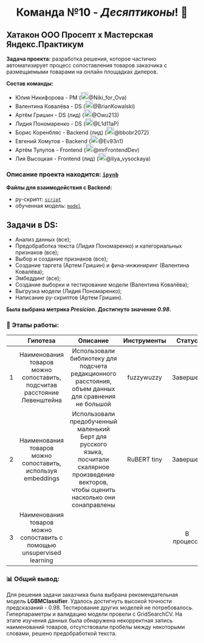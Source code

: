 # <div align='center'>Команда №10 - *Десяптиконы*! :robot:</div>

## Хатакон ООО Просепт х Мастерская Яндекс.Практикум

**Задача проекта:** разработка решения, которое частично автоматизирует процесс сопоставления товаров заказчика с размещаемыми товарами на онлайн площадках дилеров.

**Состав команды:**
- Юлия Никифорова - PM (<img src="https://github.com/mike2023-ml/Portfolio/assets/116313032/d3f08c03-7dec-490e-ad39-75152295c4d5" title="Telegram" alt="Telegram" width="20" height="20"/>@Niki_for_Ova)
- Валентина Ковалëва - DS (<img src="https://github.com/mike2023-ml/Portfolio/assets/116313032/d3f08c03-7dec-490e-ad39-75152295c4d5" title="Telegram" alt="Telegram" width="20" height="20"/>@BrianKowalski)
- Артём Гришин - DS (лид) (<img src="https://github.com/mike2023-ml/Portfolio/assets/116313032/d3f08c03-7dec-490e-ad39-75152295c4d5" title="Telegram" alt="Telegram" width="20" height="20"/>@Owu213)
- Лидия Пономаренко - DS (<img src="https://github.com/mike2023-ml/Portfolio/assets/116313032/d3f08c03-7dec-490e-ad39-75152295c4d5" title="Telegram" alt="Telegram" width="20" height="20"/>@L1d11aP)
- Борис Коренбляс - Backend (лид) (<img src="https://github.com/mike2023-ml/Portfolio/assets/116313032/d3f08c03-7dec-490e-ad39-75152295c4d5" title="Telegram" alt="Telegram" width="20" height="20"/>@bbobr2072)
- Евгений Хомутов - Backend (<img src="https://github.com/mike2023-ml/Portfolio/assets/116313032/d3f08c03-7dec-490e-ad39-75152295c4d5" title="Telegram" alt="Telegram" width="20" height="20"/>@Ev93n1)
- Артём Тулупов - Frontend (<img src="https://github.com/mike2023-ml/Portfolio/assets/116313032/d3f08c03-7dec-490e-ad39-75152295c4d5" title="Telegram" alt="Telegram" width="20" height="20"/>@mrFrontendDev)
- Лия Высоцкая - Frontend (лид) (<img src="https://github.com/mike2023-ml/Portfolio/assets/116313032/d3f08c03-7dec-490e-ad39-75152295c4d5" title="Telegram" alt="Telegram" width="20" height="20"/>@liya_vysockaya)

### Описание проекта находится: [`ipynb`](https://github.com/Decepticons-Hackathon/data-science/blob/main/project_description/hackathon_prosept.ipynb)

**Файлы для взаимодействия с Backend:**
- py-скрипт: [`script`](https://github.com/Decepticons-Hackathon/data-science/blob/main/func_for_back.py)
- обученная модель: [`model`](https://github.com/Decepticons-Hackathon/data-science/blob/main/script/pickle_model.pkl)

## Задачи в DS:
- Анализ данных (все);
- Предобработка текста (Лидия Пономаренко) и категориальных признаков (все);
- Выбор и создание признаков (все);
- Создание таргета (Артем Гришин) и фича-инжиниринг (Валентина Ковалёва);
- Эмбеддинг (все);
- Создание выборки и тестирование модели (Валентина Ковалёва);
- Выгрузка модели (Лидия Пономаренко);
- Написание py-скриптов (Артем Гришин).

**Была выбрана метрика *Presicion*. Достигнуто значение *0.98*.**

### 🧩 Этапы работы:

|    | Гипотеза       | Описание           | Инструменты | Статус    |
|:--:|:--------------:|:------------------:|:-----------:|:---------:|
|1| Наименования товаров можно сопоставить, подсчитав расстояние Левенштейна| Использовали библиотеку для подсчета редакционного расстояния, объем данных для сравнения не большой| fuzzywuzzy|Завершен|
|2| Наименования товаров можно сопоставить, используя embeddings| Использовали предобученный маленький Берт для русского языка, посчитали скалярное произведение векторов, чтобы оценить насколько они сонаправлены| RuBERT tiny|Завершен|
|3| Наименования товаров можно сопоставить с помощью unsupervised learning|||В процессе|

### 📊 Общий вывод:
Для решения задачи заказчика была выбрана рекомендательная модель **LGBMClassifier**. Удалось достигнуть высокой точности предсказаний - 0.98. Тестирование других моделей не потребовалось. Гиперпараметры и валидацию модели провели с GridSearchCV. На этапе изучения данных была обнаружена некорректная запись наименований товаров, отсутствовали пробелы между некоторыми словами, решено предобработкой текста.
